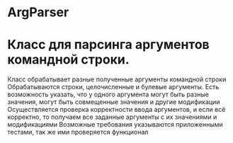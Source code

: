 # ArgParser
# Класс для парсинга аргументов командной строки.
Класс обрабатывает разные полученные аргументы командной строки
Обрабатываются строки, целочисленные и булевые аргументы.
Есть возможность указать, что у одного аргумента могут быть разные значения, могут быть совмещенные значения и другие модификации
Осуществляется проверка корректности ввода аргументов, и если всё корректно, то получаем все заданные аргументы с их значениями и модификациями
Возможные требования указываются приложенными тестами, так же ими проверяется функционал 
